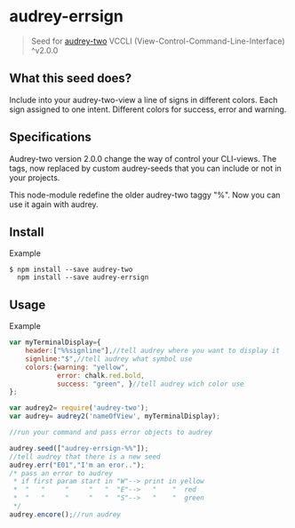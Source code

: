 # audrey-errsign

> Seed for [audrey-two](https://www.npmjs.com/package/audrey-two) VCCLI (View-Control-Command-Line-Interface) ^v2.0.0


## What this seed does?

Include into your audrey-two-view a line of signs in different colors. Each sign assigned to one intent. Different colors for success, error and warning.

## Specifications

Audrey-two version 2.0.0 change the way of control your CLI-views. The tags, now replaced by custom audrey-seeds that you can include or not in your projects.

This node-module redefine the older audrey-two taggy "%". Now you can use it again with audrey.

## Install

Example
```
$ npm install --save audrey-two
  npm install --save audrey-errsign
```
## Usage

Example

```js
var myTerminalDisplay={
	header:["%%signline"],//tell audrey where you want to display it
	signline:"$",//tell audrey what symbol use
	colors:{warning: "yellow", 
		 	error: chalk.red.bold,
			success: "green", }//tell audrey wich color use
};

var audrey2= require('audrey-two');
var audrey= audrey2('nameOfView', myTerminalDisplay);

//run your command and pass error objects to audrey

audrey.seed(["audrey-errsign-%%"]);
//tell audrey that there is a new seed
audrey.err("E01","I'm an eror..");
/* pass an error to audrey
 * if first param start in "W"--> print in yellow
 *  "   "     "     "   "  "E"-->   "    "  red
 *  "   "     "     "   "  "S"-->   "    "  green
 */
audrey.encore();//run audrey
```
